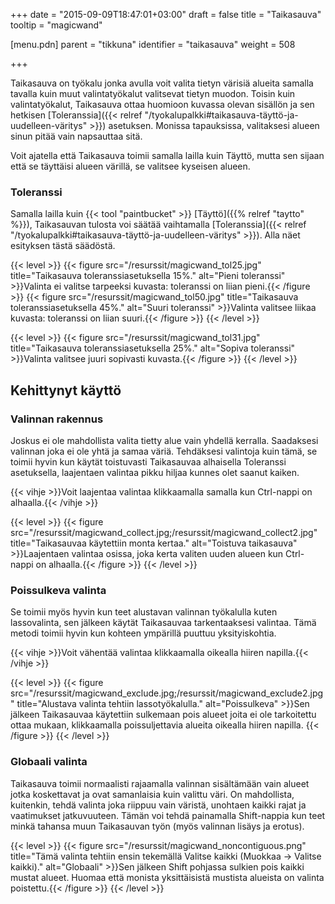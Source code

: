 +++
date = "2015-09-09T18:47:01+03:00"
draft = false
title = "Taikasauva"
tooltip = "magicwand"

[menu.pdn]
    parent = "tikkuna"
    identifier = "taikasauva"
    weight = 508

+++

Taikasauva on työkalu jonka avulla voit valita tietyn värisiä alueita samalla tavalla kuin muut valintatyökalut valitsevat tietyn
muodon. Toisin kuin valintatyökalut, Taikasauva ottaa huomioon kuvassa olevan sisällön ja sen hetkisen
[Toleranssia]({{< relref "/tyokalupalkki#taikasauva-täyttö-ja-uudelleen-väritys" >}}) asetuksen. Monissa tapauksissa,
valitaksesi alueen sinun pitää vain napsauttaa sitä.

Voit ajatella että Taikasauva toimii samalla lailla kuin Täyttö, mutta sen sijaan että se täyttäisi alueen värillä, se valitsee kyseisen alueen.

### Toleranssi

Samalla lailla kuin {{< tool "paintbucket" >}}
[Täyttö]({{% relref "taytto" %}}), Taikasauvan tulosta voi säätää vaihtamalla
[Toleranssia]({{< relref "/tyokalupalkki#taikasauva-täyttö-ja-uudelleen-väritys" >}}). Alla näet esityksen
tästä säädöstä.

{{< level >}}
    {{< figure src="/resurssit/magicwand_tol25.jpg" title="Taikasauva toleranssiasetuksella 15%." alt="Pieni toleranssi" >}}Valinta ei valitse tarpeeksi kuvasta: toleranssi on liian pieni.{{< /figure >}}
    {{< figure src="/resurssit/magicwand_tol50.jpg" title="Taikasauva toleranssiasetuksella 45%."  alt="Suuri toleranssi" >}}Valinta valitsee liikaa kuvasta: toleranssi on liian suuri.{{< /figure >}}
{{< /level >}}

{{< level >}}
    {{< figure src="/resurssit/magicwand_tol31.jpg" title="Taikasauva toleranssiasetuksella 25%." alt="Sopiva toleranssi" >}}Valinta valitsee juuri sopivasti kuvasta.{{< /figure >}}
{{< /level >}}

## Kehittynyt käyttö

### Valinnan rakennus

Joskus ei ole mahdollista valita tietty alue vain yhdellä kerralla. Saadaksesi valinnan joka ei ole yhtä ja samaa väriä. Tehdäksesi
valintoja kuin tämä, se toimii hyvin kun käytät toistuvasti Taikasauvaa alhaisella Toleranssi asetuksella, laajentaen valintaa pikku
hiljaa kunnes olet saanut kaiken.

{{< vihje >}}Voit laajentaa valintaa klikkaamalla samalla kun Ctrl-nappi on alhaalla.{{< /vihje >}}

{{< level >}}
    {{< figure src="/resurssit/magicwand_collect.jpg;/resurssit/magicwand_collect2.jpg" title="Taikasauvaa käytettiin monta kertaa." alt="Toistuva taikasauva" >}}Laajentaen valintaa osissa, joka kerta valiten uuden alueen kun Ctrl-nappi on alhaalla.{{< /figure >}}
{{< /level >}}

### Poissulkeva valinta

Se toimii myös hyvin kun teet alustavan valinnan työkalulla kuten lassovalinta, sen jälkeen käytät Taikasauvaa tarkentaaksesi valintaa.
Tämä metodi toimii hyvin kun kohteen ympärillä puuttuu yksityiskohtia.

{{< vihje >}}Voit vähentää valintaa klikkaamalla oikealla hiiren napilla.{{< /vihje >}}

{{< level >}}
    {{< figure src="/resurssit/magicwand_exclude.jpg;/resurssit/magicwand_exclude2.jpg" title="Alustava valinta tehtiin lassotyökalulla." alt="Poissulkeva" >}}Sen jälkeen Taikasauvaa käytettiin sulkemaan pois alueet joita ei ole tarkoitettu ottaa mukaan, klikkaamalla poissuljettavia alueita oikealla hiiren napilla.
    {{< /figure >}}
{{< /level >}}

### Globaali valinta

Taikasauva toimii normaalisti rajaamalla valinnan sisältämään vain alueet jotka koskettavat ja ovat samanlaisia kuin valittu väri.
On mahdollista, kuitenkin, tehdä valinta joka riippuu vain väristä, unohtaen kaikki rajat ja vaatimukset jatkuvuuteen. Tämän voi
tehdä painamalla Shift-nappia kun teet minkä tahansa muun Taikasauvan työn (myös valinnan lisäys ja erotus).

{{< level >}}
    {{< figure src="/resurssit/magicwand_noncontiguous.png" title="Tämä valinta tehtiin ensin tekemällä Valitse kaikki (Muokkaa → Valitse kaikki)." alt="Globaali" >}}Sen jälkeen Shift pohjassa sulkien pois kaikki mustat alueet. Huomaa että monista yksittäisistä mustista alueista on valinta poistettu.{{< /figure >}}
{{< /level >}}
